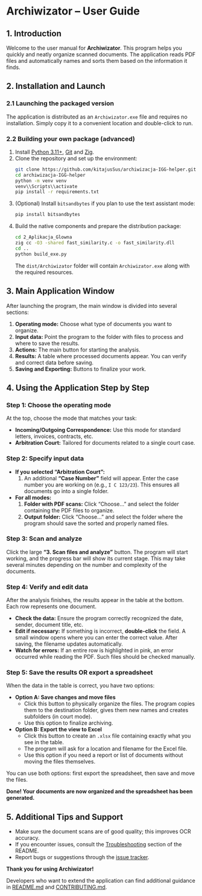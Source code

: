# Archiwizator – User Guide

## 1. Introduction

Welcome to the user manual for **Archiwizator**. This program helps you quickly and neatly organize scanned documents. The application reads PDF files and automatically names and sorts them based on the information it finds.

## 2. Installation and Launch

### 2.1 Launching the packaged version

The application is distributed as an `Archiwizator.exe` file and requires no installation. Simply copy it to a convenient location and double-click to run.

### 2.2 Building your own package (advanced)

1. Install [Python 3.11+](https://www.python.org/downloads/), [Git](https://git-scm.com/) and [Zig](https://ziglang.org/download/).
2. Clone the repository and set up the environment:
   ```bash
   git clone https://github.com/kitajusSus/archiwizacja-IGG-helper.git
   cd archiwizacja-IGG-helper
   python -m venv venv
   venv\\Scripts\\activate
   pip install -r requirements.txt
   ```
3. (Optional) Install `bitsandbytes` if you plan to use the text assistant mode:
   ```bash
   pip install bitsandbytes
   ```
4. Build the native components and prepare the distribution package:
   ```bash
   cd 2_Aplikacja_Glowna
   zig cc -O3 -shared fast_similarity.c -o fast_similarity.dll
   cd ..
   python build_exe.py
   ```
   The `dist/Archiwizator` folder will contain `Archiwizator.exe` along with the required resources.

## 3. Main Application Window

After launching the program, the main window is divided into several sections:

1. **Operating mode:** Choose what type of documents you want to organize.
2. **Input data:** Point the program to the folder with files to process and where to save the results.
3. **Actions:** The main button for starting the analysis.
4. **Results:** A table where processed documents appear. You can verify and correct data before saving.
5. **Saving and Exporting:** Buttons to finalize your work.

## 4. Using the Application Step by Step

### Step 1: Choose the operating mode

At the top, choose the mode that matches your task:
* **Incoming/Outgoing Correspondence:** Use this mode for standard letters, invoices, contracts, etc.
* **Arbitration Court:** Tailored for documents related to a single court case.

### Step 2: Specify input data

* **If you selected “Arbitration Court”:**
  1. An additional **“Case Number”** field will appear. Enter the case number you are working on (e.g., `I C 123/23`). This ensures all documents go into a single folder.
* **For all modes:**
  1. **Folder with PDF scans:** Click “Choose...” and select the folder containing the PDF files to organize.
  2. **Output folder:** Click “Choose...” and select the folder where the program should save the sorted and properly named files.

### Step 3: Scan and analyze

Click the large **“3. Scan files and analyze”** button. The program will start working, and the progress bar will show its current stage. This may take several minutes depending on the number and complexity of the documents.

### Step 4: Verify and edit data

After the analysis finishes, the results appear in the table at the bottom. Each row represents one document.
* **Check the data:** Ensure the program correctly recognized the date, sender, document title, etc.
* **Edit if necessary:** If something is incorrect, **double-click** the field. A small window opens where you can enter the correct value. After saving, the filename updates automatically.
* **Watch for errors:** If an entire row is highlighted in pink, an error occurred while reading the PDF. Such files should be checked manually.

### Step 5: Save the results OR export a spreadsheet

When the data in the table is correct, you have two options:

* **Option A: Save changes and move files**
    * Click this button to physically organize the files. The program copies them to the destination folder, gives them new names and creates subfolders (in court mode).
    * Use this option to finalize archiving.
* **Option B: Export the view to Excel**
    * Click this button to create an `.xlsx` file containing exactly what you see in the table.
    * The program will ask for a location and filename for the Excel file.
    * Use this option if you need a report or list of documents without moving the files themselves.

You can use both options: first export the spreadsheet, then save and move the files.

**Done! Your documents are now organized and the spreadsheet has been generated.**

## 5. Additional Tips and Support

- Make sure the document scans are of good quality; this improves OCR accuracy.
- If you encounter issues, consult the [Troubleshooting](README.md#troubleshooting) section of the README.
- Report bugs or suggestions through the [issue tracker](https://github.com/kitajusSus/archiwizacja-IGG-helper/issues).

**Thank you for using Archiwizator!**

Developers who want to extend the application can find additional guidance in [README.md](README.md) and [CONTRIBUTING.md](CONTRIBUTING.md).

